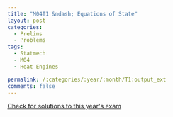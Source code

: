 ```yaml
---
title: "M04T1 &ndash; Equations of State"
layout: post
categories:
  - Prelims
  - Problems
tags:
  - Statmech
  - M04
  - Heat Engines

permalink: /:categories/:year/:month/T1:output_ext
comments: false
---
```

<object data="2004M1T.pdf" type="application/pdf" width="100%" height="500"></object>
<div class="message"><a href='https://princetonprelim.com/prelim/13/'>Check for solutions to this year's exam</a></div>